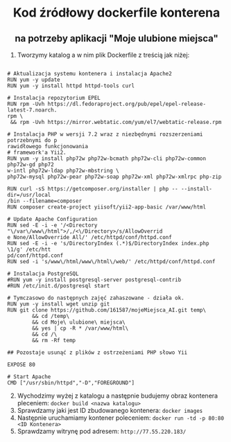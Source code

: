 <p align="center">
    <h1 align="center">Kod źródłowy dockerfile konterena </h1>
    <h2 align="center">na potrzeby aplikacji "Moje ulubione miejsca"</h2>
</p>

1. Tworzymy katalog a w nim plik Dockerfile z treścią jak niżej:

```FROM centos:7

# Aktualizacja systemu kontenera i instalacja Apache2
RUN yum -y update
RUN yum -y install httpd httpd-tools curl

# Instalacja repozytorium EPEL
RUN rpm -Uvh https://dl.fedoraproject.org/pub/epel/epel-release-latest-7.noarch.                                                                                                                                                             rpm \
 && rpm -Uvh https://mirror.webtatic.com/yum/el7/webtatic-release.rpm

# Instalacja PHP w wersji 7.2 wraz z niezbędnymi rozszerzeniami potrzebnymi do p                                                                                                                                                             rawidłowego funkcjonowania
# framework'a Yii2.
RUN yum -y install php72w php72w-bcmath php72w-cli php72w-common php72w-gd php72                                                                                                                                                             w-intl php72w-ldap php72w-mbstring \
php72w-mysql php72w-pear php72w-soap php72w-xml php72w-xmlrpc php-zip

RUN curl -sS https://getcomposer.org/installer | php -- --install-dir=/usr/local                                                                                                                                                             /bin --filename=composer
RUN composer create-project yiisoft/yii2-app-basic /var/www/html

# Update Apache Configuration
RUN sed -E -i -e '/<Directory "\/var\/www\/html">/,/<\/Directory>/s/AllowOverrid                                                                                                                                                             e None/AllowOverride All/' /etc/httpd/conf/httpd.conf
RUN sed -E -i -e 's/DirectoryIndex (.*)$/DirectoryIndex index.php \1/g' /etc/htt                                                                                                                                                             pd/conf/httpd.conf
RUN sed -i 's/www\/html/www\/html\/web/' /etc/httpd/conf/httpd.conf

# Instalacja PostgreSQL
#RUN yum -y install postgresql-server postgresql-contrib
#RUN /etc/init.d/postgresql start

# Tymczasowo do następnych zajęć zahaszowane - działa ok.
RUN yum -y install wget unzip git
RUN git clone https://github.com/161587/mojeMiejsca_AI.git temp\
        && cd /temp\
        && cd Moje\ ulubione\ miejsca\
        && yes | cp -R * /var/www/html\
        && cd /\
        && rm -Rf temp

## Pozostaje usunąć z plików z ostrzeżeniami PHP słowo Yii

EXPOSE 80

# Start Apache
CMD ["/usr/sbin/httpd","-D","FOREGROUND"]
```

2. Wychodzimy wyżej z katalogu a następnie budujemy obraz kontenera pleceniem:
```docker build <nazwa katalogu>```
2. Sprawdzamy jaki jest ID zbudowanego kontenera:
```docker images```
3. Następnie uruchamiamy kontener poleceniem:
```docker run -td -p 80:80 <ID Kontenera>```
4. Sprawdzamy witrynę pod adresem:
```http://77.55.220.183/```
